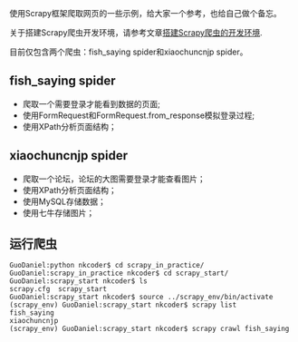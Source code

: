 使用Scrapy框架爬取网页的一些示例，给大家一个参考，也给自己做个备忘。

关于搭建Scrapy爬虫开发环境，请参考文章[搭建Scrapy爬虫的开发环境](http://nkcoder.github.io/2015/11/17/Scrapy-crawl-intro-install-and-config/).

目前仅包含两个爬虫：fish_saying spider和xiaochuncnjp spider。

## fish_saying spider

- 爬取一个需要登录才能看到数据的页面;
- 使用FormRequest和FormRequest.from_response模拟登录过程;
- 使用XPath分析页面结构；

## xiaochuncnjp spider

- 爬取一个论坛，论坛的大图需要登录才能查看图片；
- 使用XPath分析页面结构；
- 使用MySQL存储数据；
- 使用七牛存储图片；

## 运行爬虫

	GuoDaniel:python nkcoder$ cd scrapy_in_practice/
	GuoDaniel:scrapy_in_practice nkcoder$ cd scrapy_start/
	GuoDaniel:scrapy_start nkcoder$ ls
	scrapy.cfg	scrapy_start
	GuoDaniel:scrapy_start nkcoder$ source ../scrapy_env/bin/activate
	(scrapy_env) GuoDaniel:scrapy_start nkcoder$ scrapy list
	fish_saying
	xiaochuncnjp
	(scrapy_env) GuoDaniel:scrapy_start nkcoder$ scrapy crawl fish_saying
